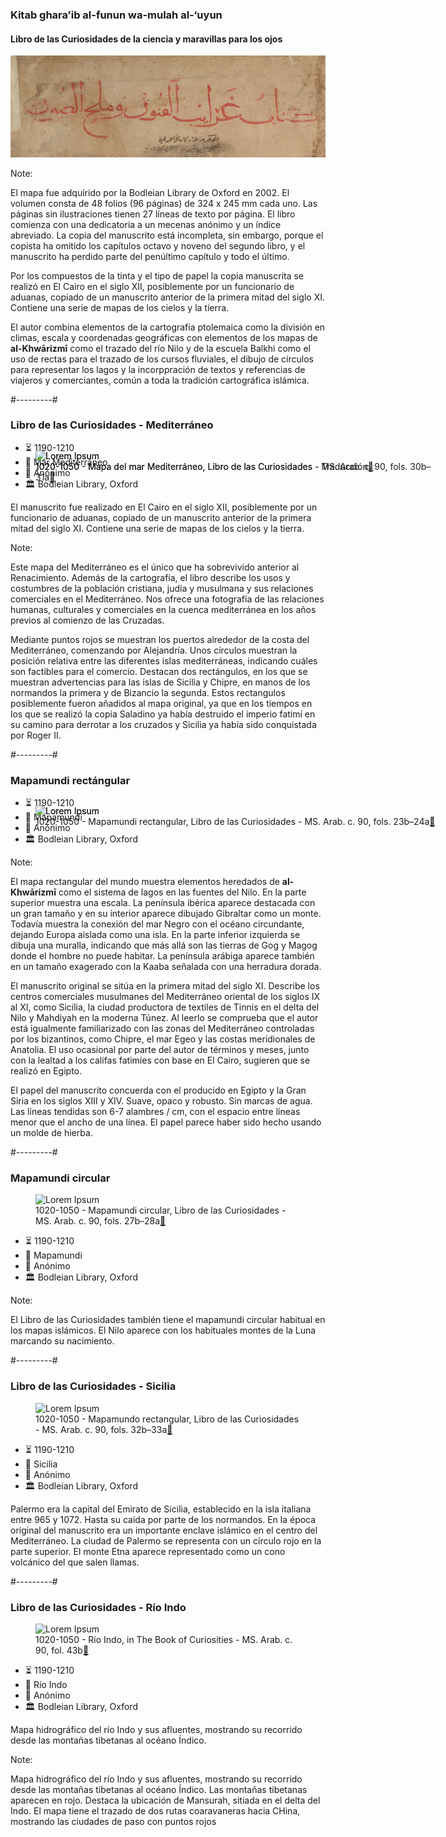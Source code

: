 ### Kitab ghara’ib al-funun wa-mulah al-‘uyun

#### Libro de las Curiosidades de la ciencia y maravillas para los ojos

![](images/bookcuriosities-portrait.jpg)

Note:

El mapa fue adquirido por la Bodleian Library de Oxford en 2002. El volumen consta de 48 folios (96 páginas) de 324 x 245 mm cada uno. Las páginas sin ilustraciones tienen 27 líneas de texto por página. El libro comienza con una dedicatoria a un mecenas anónimo y un índice abreviado. La copia del manuscrito está incompleta, sin embargo, porque el copista ha omitido los capítulos octavo y noveno del segundo libro, y el manuscrito ha perdido parte del penúltimo capítulo y todo el último.

Por los compuestos de la tinta y el tipo de papel la copia manuscrita se realizó en El Cairo en el siglo XII, posiblemente por un funcionario de aduanas, copiado de un manuscrito anterior de la primera mitad del siglo XI. Contiene una serie de mapas de los cielos y la tierra.

El autor combina elementos de la cartografía ptolemaica como la división en climas, escala y coordenadas geográficas con elementos de los mapas de **al-Khwārizmī** como el trazado del río Nilo y de la escuela Balkhi como el uso de rectas para el trazado de los cursos fluviales, el dibujo de círculos para representar los lagos y la incorppración de textos y referencias de viajeros y comerciantes, común a toda la tradición cartográfica islámica.

#---------#

### Libro de las Curiosidades - Mediterráneo


<div class="l-simple fragment fade-out" style="position:absolute;" data-fragment-index="0">
  <figure>
    <img class="full" style="max-height:60vh" data-src="images/bookcuriosities-mediterranean.jpg" alt="Lorem Ipsum">
    <figcaption>1020-1050 - Mapa del mar Mediterráneo, Libro de las Curiosidades - MS. Arab. c. 90, fols. 30b–31a<a href="https://digital.bodleian.ox.ac.uk/inquire/p/d6fc79a9-a87a-48cb-aebe-edd36c2158c6" target="_blank">🔗</a></figcaption>
  </figure>
</div>
<div class="l-simple fragment fade-in" style="position:absolute;" data-fragment-index="0">
  <figure>
    <img class="full" style="max-height:60vh" data-src="images/bookcuriosities-mediterranean-trad.jpg" alt="Lorem Ipsum">
    <figcaption>1020-1050 - Mapa del mar Mediterráneo, Libro de las Curiosidades - Traducción<a href="https://digital.bodleian.ox.ac.uk/inquire/p/d6fc79a9-a87a-48cb-aebe-edd36c2158c6" target="_blank">🔗</a></figcaption>
  </figure>
</div>						
<div class="sidebarRight">
  <ul>
    <li>⏳ 1190-1210</li>
    <li>📜 Mar Mediterráneo</li>
    <li>👳 Anónimo</li>
    <li>🏛 Bodleian Library, Oxford</li>
  </ul>
  <p>El manuscrito fue realizado en El Cairo en el siglo XII, posiblemente por un funcionario de aduanas, copiado de un manuscrito anterior de la primera mitad del siglo XI. Contiene una serie de mapas de los cielos y la tierra.</p>
</div>		

Note:

Este mapa del Mediterráneo es el único que ha sobrevivido anterior al Renacimiento. Además de la cartografía, el libro describe los usos y costumbres de la población cristiana, judía y musulmana y sus relaciones comerciales en el Mediterráneo. Nos ofrece una fotografía de las relaciones humanas, culturales y comerciales en la cuenca mediterránea en los años previos al comienzo de las Cruzadas. 

Mediante puntos rojos se muestran los puertos alrededor de la costa del Mediterráneo, comenzando por Alejandría. Unos círculos muestran la posición relativa entre las diferentes islas mediterráneas, indicando cuáles son factibles para el comercio. Destacan dos rectángulos, en los que se muestran advertencias para las islas de Sicilia y Chipre, en manos de los normandos la primera y de Bizancio la segunda. Estos rectangulos posiblemente fueron añadidos al mapa original, ya que en los tiempos en los que se realizó la copia Saladino ya había destruido el imperio fatimí en su camino para derrotar a los cruzados y Sicilia ya había sido conquistada por Roger II.


#---------#


### Mapamundi rectángular

<figure style="position:absolute;">
  <img class="full" style="max-height:60vh" data-src="images/bookcuriosities-worldmap.jpg" alt="Lorem Ipsum">
  <figcaption>1020-1050 - Mapamundi rectangular, Libro de las Curiosidades - MS. Arab. c. 90, fols. 23b–24a<a href="https://digital.bodleian.ox.ac.uk/inquire/p/48645929-93bb-4629-8e1e-e1747ddca04f" target="_blank">🔗</a></figcaption>
</figure>
<div class="fragment fade-in" style="position:absolute;">
  <figure>
    <img class="full" style="max-height:60vh" data-src="images/bookcuriosities-worldmap-trad.png" alt="Lorem Ipsum">
    <figcaption></figcaption>
  </figure>
</div>						
<div class="sidebarRight">
  <ul>
    <li>⏳ 1190-1210</li>
    <li>📜 Mapamundi</li>
    <li>👳 Anónimo</li>
    <li>🏛 Bodleian Library, Oxford</li>
  </ul>
  <p></p>
</div>

Note:

El mapa rectangular del mundo muestra elementos heredados de **al-Khwārizmī** como el sistema de lagos en las fuentes del Nilo. En la parte superior muestra una escala. La península ibérica aparece destacada con un gran tamaño y en su interior aparece dibujado Gibraltar como un monte. Todavía muestra la conexión del mar Negro con el océano circundante, dejando Europa aislada como una isla. En la parte inferior izquierda se dibuja una muralla, indicando que más allá son las tierras de Gog y Magog donde el hombre no puede habitar. La península arábiga aparece también en un tamaño exagerado con la Kaaba señalada con una herradura dorada.

El manuscrito original se sitúa en la primera mitad del siglo XI. Describe los centros comerciales musulmanes del Mediterráneo oriental de los siglos IX al XI, como Sicilia, la ciudad productora de textiles de Tinnis en el delta del Nilo y Mahdiyah en la moderna Túnez. Al leerlo se comprueba que el autor está igualmente familiarizado con las zonas del Mediterráneo controladas por los bizantinos, como Chipre, el mar Egeo y las costas meridionales de Anatolia. El uso ocasional por parte del autor de términos y meses, junto con la lealtad a los califas fatimíes con base en El Cairo, sugieren que se realizó en Egipto.

El papel del manuscrito concuerda con el producido en Egipto y la Gran Siria en los siglos XIII y XIV. Suave, opaco y robusto. Sin marcas de agua. Las líneas tendidas son 6-7 alambres / cm, con el espacio entre líneas menor que el ancho de una línea. El papel parece haber sido hecho usando un molde de hierba.


#---------#


### Mapamundi circular

<div class="l-simple">
  <figure>
    <img class="full" style="max-height:60vh" data-src="images/bookcuriosities-circularworld.jpg" alt="Lorem Ipsum">
    <figcaption>1020-1050 - Mapamundi circular, Libro de las Curiosidades - MS. Arab. c. 90, fols. 27b–28a<a href="https://digital.bodleian.ox.ac.uk/inquire/p/9fb56203-ad71-4a99-bd74-aacf3c381dae" target="_blank">🔗</a></figcaption>
  </figure>
</div>						
<div class="sidebarRight">
  <ul>
    <li>⏳ 1190-1210</li>
    <li>📜 Mapamundi</li>
    <li>👳 Anónimo</li>
    <li>🏛 Bodleian Library, Oxford</li>
  </ul>
  <p></p>
</div>

Note:

El Libro de las Curiosidades también tiene el mapamundi circular habitual en los mapas islámicos. El Nilo aparece con los habituales montes de la Luna marcando su nacimiento. 



#---------#


### Libro de las Curiosidades - Sicilia

<div class="l-simple">
  <figure>
    <img class="full" style="max-height:60vh" data-src="images/bookcuriosities-sicilia.jpg" alt="Lorem Ipsum">
    <figcaption>1020-1050 - Mapamundo rectangular, Libro de las Curiosidades - MS. Arab. c. 90, fols. 32b–33a<a href="https://digital.bodleian.ox.ac.uk/inquire/p/b1c0ac35-45f5-4dd2-9ffd-f5d2b959843f" target="_blank">🔗</a></figcaption>
  </figure>
</div>						
<div class="sidebarRight">
  <ul>
    <li>⏳ 1190-1210</li>
    <li>📜 Sicilia</li>
    <li>👳 Anónimo</li>
    <li>🏛 Bodleian Library, Oxford</li>
  </ul>
  <p>Palermo era la capital del Emirato de Sicilia, establecido en la isla italiana entre  965 y 1072. Hasta su caida por parte de los normandos. En la época original del manuscrito era un importante enclave islámico en el centro del Mediterráneo. La ciudad de Palermo se representa con un círculo rojo en la parte superior. El monte Etna aparece representado como un cono volcánico del que salen llamas.</p>
</div>		


#---------#


### Libro de las Curiosidades - Río Indo

<div class="l-simple">
  <figure>
    <img class="full" style="max-height:60vh" data-src="images/bookcuriosities-indo.jpg" alt="Lorem Ipsum">
    <figcaption>1020-1050 - Río Indo, in The Book of Curiosities - MS. Arab. c. 90, fol. 43b<a href="https://digital.bodleian.ox.ac.uk/inquire/p/4b20c0c3-5f52-45ef-8831-735d94269f73" target="_blank">🔗</a></figcaption>
  </figure>
</div>						
<div class="sidebarRight">
  <ul>
    <li>⏳ 1190-1210</li>
    <li>📜 Río Indo</li>
    <li>👳 Anónimo</li>
    <li>🏛 Bodleian Library, Oxford</li>
  </ul>
  <p>Mapa hidrográfico del río Indo y sus afluentes, mostrando su recorrido desde las montañas tibetanas al océano Índico.</p>
</div>

Note:

Mapa hidrográfico del río Indo y sus afluentes, mostrando su recorrido desde las montañas tibetanas al océano Índico. Las montañas tibetanas aparecen en rojo. Destaca la ubicación de Mansurah, sitiada en el delta del Indo. El mapa tiene el trazado de dos rutas coaravaneras hacia CHina, mostrando las ciudades de paso con puntos rojos



